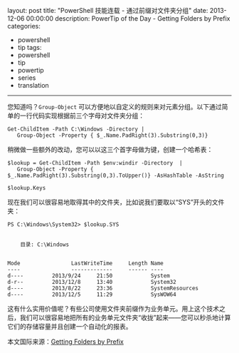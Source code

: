 layout: post
title: "PowerShell 技能连载 - 通过前缀对文件夹分组"
date: 2013-12-06 00:00:00
description: PowerTip of the Day - Getting Folders by Prefix
categories:
- powershell
- tip
tags:
- powershell
- tip
- powertip
- series
- translation
---
您知道吗？`Group-Object` 可以方便地以自定义的规则来对元素分组。以下通过简单的一行代码实现根据前三个字母对文件夹分组：

	Get-ChildItem -Path C:\Windows -Directory |
	   Group-Object -Property { $_.Name.PadRight(3).Substring(0,3)}

稍微做一些额外的改动，您可以以这三个首字母做为键，创建一个哈希表：

	$lookup = Get-ChildItem -Path $env:windir -Directory  |
	   Group-Object -Property { $_.Name.PadRight(3).Substring(0,3).ToUpper()} -AsHashTable -AsString
	
	$lookup.Keys

现在我们可以很容易地取得其中的文件夹，比如说我们要取以“SYS”开头的文件夹：

	PS C:\Windows\System32> $lookup.SYS
	
	
	    目录: C:\Windows
	
	
	Mode                LastWriteTime     Length Name                                                                                
	----                -------------     ------ ----                                                                                
	d----         2013/9/24     21:50            System                                                                              
	d-r--         2013/12/8     13:40            System32                                                                            
	d----         2013/8/22     23:36            SystemResources                                                                     
	d----         2013/12/5     11:29            SysWOW64  

这有什么实用价值呢？有些公司使用文件夹前缀作为业务单元。用上这个技术之后，我们可以很容易地把所有的业务单元文件夹“收拢”起来——您可以秒杀地计算它们的存储容量并且创建一个自动化的报表。

<!--more-->
本文国际来源：[Getting Folders by Prefix](http://community.idera.com/powershell/powertips/b/tips/posts/getting-folders-by-prefix)
